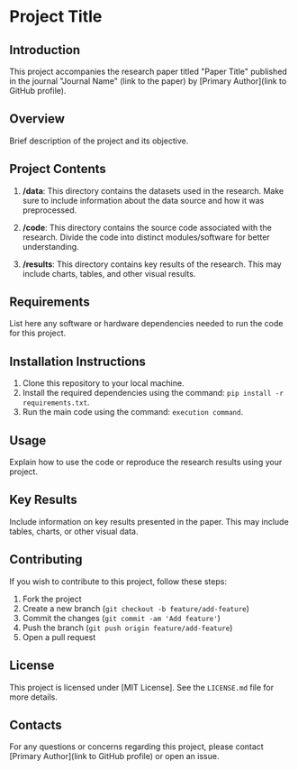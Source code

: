 # Project Title

## Introduction

This project accompanies the research paper titled "Paper Title" published in the journal "Journal Name" (link to the paper) by [Primary Author](link to GitHub profile).

## Overview

Brief description of the project and its objective.

## Project Contents

1. **/data**: This directory contains the datasets used in the research. Make sure to include information about the data source and how it was preprocessed.

2. **/code**: This directory contains the source code associated with the research. Divide the code into distinct modules/software for better understanding.

3. **/results**: This directory contains key results of the research. This may include charts, tables, and other visual results.

## Requirements

List here any software or hardware dependencies needed to run the code for this project.

## Installation Instructions

1. Clone this repository to your local machine.
2. Install the required dependencies using the command: `pip install -r requirements.txt`.
3. Run the main code using the command: `execution command`.

## Usage

Explain how to use the code or reproduce the research results using your project.

## Key Results

Include information on key results presented in the paper. This may include tables, charts, or other visual data.

## Contributing

If you wish to contribute to this project, follow these steps:
1. Fork the project
2. Create a new branch (`git checkout -b feature/add-feature`)
3. Commit the changes (`git commit -am 'Add feature'`)
4. Push the branch (`git push origin feature/add-feature`)
5. Open a pull request

## License

This project is licensed under [MIT License]. See the `LICENSE.md` file for more details.

## Contacts

For any questions or concerns regarding this project, please contact [Primary Author](link to GitHub profile) or open an issue.

